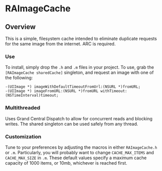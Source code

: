 RAImageCache
============

## Overview

This is a simple, filesystem cache intended to eliminate duplicate requests for the same image from the internet. ARC is required.

### Use

To install, simply drop the `.h` and `.m` files in your project. To use, grab the `[RAImageCache sharedCache]` singleton, and request an image with one of the following:

	-(UIImage *) imageWithDefaultTimeoutFromUrl:(NSURL *)fromURL;
	-(UIImage *) imageFromURL:(NSURL *)fromURL withTimeout:(NSTimeInterval)timeout;


### Multithreaded

Uses Grand Central Dispatch to allow for concurrent reads and blocking writes. The shared singleton can be used safely from any thread.

### Customization

Tune to your preferences by adjusting the macros in either `RAImageCache.h` or `.m`. Particularly, you will probably want to change `CACHE_MAX_ITEMS` and `CACHE_MAX_SIZE` in `.m`. These default values specify a maximum cache capacity of 1000 items, or 10mb, whichever is reached first. 